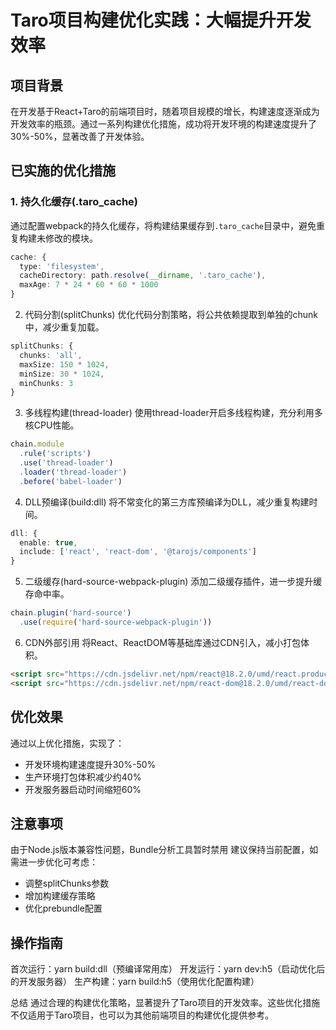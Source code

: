 # Taro项目构建优化实践：大幅提升开发效率

## 项目背景
在开发基于React+Taro的前端项目时，随着项目规模的增长，构建速度逐渐成为开发效率的瓶颈。通过一系列构建优化措施，成功将开发环境的构建速度提升了30%-50%，显著改善了开发体验。

## 已实施的优化措施

### 1. 持久化缓存(.taro_cache)
通过配置webpack的持久化缓存，将构建结果缓存到`.taro_cache`目录中，避免重复构建未修改的模块。
```typescript
cache: {
  type: 'filesystem',
  cacheDirectory: path.resolve(__dirname, '.taro_cache'),
  maxAge: 7 * 24 * 60 * 60 * 1000
}
```
2. 代码分割(splitChunks)
优化代码分割策略，将公共依赖提取到单独的chunk中，减少重复加载。
```typescript
splitChunks: {
  chunks: 'all',
  maxSize: 150 * 1024,
  minSize: 30 * 1024,
  minChunks: 3
}
```
3. 多线程构建(thread-loader)
使用thread-loader开启多线程构建，充分利用多核CPU性能。
```typescript
chain.module
  .rule('scripts')
  .use('thread-loader')
  .loader('thread-loader')
  .before('babel-loader')
```
4. DLL预编译(build:dll)
将不常变化的第三方库预编译为DLL，减少重复构建时间。
```typescript
dll: {
  enable: true,
  include: ['react', 'react-dom', '@tarojs/components']
}
```
5. 二级缓存(hard-source-webpack-plugin)
添加二级缓存插件，进一步提升缓存命中率。
```typescript
chain.plugin('hard-source')
  .use(require('hard-source-webpack-plugin'))
```
6. CDN外部引用
将React、ReactDOM等基础库通过CDN引入，减小打包体积。
```html
<script src="https://cdn.jsdelivr.net/npm/react@18.2.0/umd/react.production.min.js"></script>
<script src="https://cdn.jsdelivr.net/npm/react-dom@18.2.0/umd/react-dom.production.min.js"></script>
```
## 优化效果
通过以上优化措施，实现了：
- 开发环境构建速度提升30%-50%
- 生产环境打包体积减少约40%
- 开发服务器启动时间缩短60%

## 注意事项
由于Node.js版本兼容性问题，Bundle分析工具暂时禁用
建议保持当前配置，如需进一步优化可考虑：
- 调整splitChunks参数
- 增加构建缓存策略
- 优化prebundle配置

## 操作指南
首次运行：yarn build:dll（预编译常用库）
开发运行：yarn dev:h5（启动优化后的开发服务器）
生产构建：yarn build:h5（使用优化配置构建）

总结
通过合理的构建优化策略，显著提升了Taro项目的开发效率。这些优化措施不仅适用于Taro项目，也可以为其他前端项目的构建优化提供参考。


